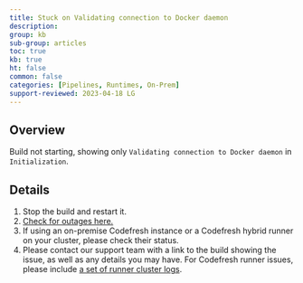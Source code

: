 ```yaml
---
title: Stuck on Validating connection to Docker daemon
description: 
group: kb
sub-group: articles
toc: true
kb: true
ht: false
common: false
categories: [Pipelines, Runtimes, On-Prem]
support-reviewed: 2023-04-18 LG
---
```


## Overview

Build not starting, showing only `Validating connection to Docker daemon` in `Initialization`.

## Details

1. Stop the build and restart it.
2. [Check for outages here.](https://status.codefresh.io)
3. If using an on-premise Codefresh instance or a Codefresh hybrid runner on your cluster, please check their status.
4. Please contact our support team with a link to the build showing the issue, as well as any details you may have. For Codefresh runner issues, please include [a set of runner cluster logs](https://github.com/codefresh-support/hybrid-runner-support).
